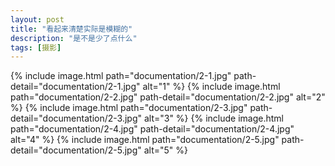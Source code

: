 ```yaml
---
layout: post
title: "看起来清楚实际是模糊的"
description: "是不是少了点什么"
tags: [摄影]
---
```



{% include image.html path="documentation/2-1.jpg" path-detail="documentation/2-1.jpg" alt="1" %}
{% include image.html path="documentation/2-2.jpg" path-detail="documentation/2-2.jpg" alt="2" %}
{% include image.html path="documentation/2-3.jpg" path-detail="documentation/2-3.jpg" alt="3" %}
{% include image.html path="documentation/2-4.jpg" path-detail="documentation/2-4.jpg" alt="4" %}
{% include image.html path="documentation/2-5.jpg" path-detail="documentation/2-5.jpg" alt="5" %}